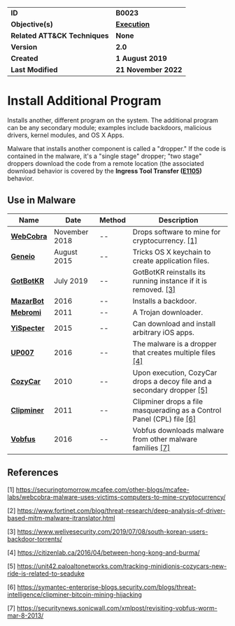 <table>
<tr>
<td><b>ID</b></td>
<td><b>B0023</b></td>
</tr>
<tr>
<td><b>Objective(s)</b></td>
<td><b><a href="../execution">Execution</a></b></td>
</tr>
<tr>
<td><b>Related ATT&CK Techniques</b></td>
<td><b>None</b></td>
</tr>
<tr>
<td><b>Version</b></td>
<td><b>2.0</b></td>
</tr>
<tr>
<td><b>Created</b></td>
<td><b>1 August 2019</b></td>
</tr>
<tr>
<td><b>Last Modified</b></td>
<td><b>21 November 2022</b></td>
</tr>
</table>


# Install Additional Program

Installs another, different program on the system. The additional program can be any secondary module; examples include backdoors, malicious drivers, kernel modules, and OS X Apps. 

Malware that installs another component is called a "dropper." If the code is contained in the malware, it's a "single stage" dropper; "two stage" droppers download the code from a remote location (the associated download behavior is covered by the **Ingress Tool Transfer ([E1105](../command-and-control/ingress-tool-transfer.md))** behavior.

## Use in Malware

|Name|Date|Method|Description|
|---|---|---|---|
|[**WebCobra**](../xample-malware/webcobra.md)|November 2018|--|Drops software to mine for cryptocurrency. [[1]](#1)|
|[**Geneio**](../xample-malware/geneio.md)|August 2015|--|Tricks OS X keychain to create application files.|
|[**GotBotKR**](../xample-malware/gobotkr.md)|July 2019|--|GotBotKR reinstalls its running instance if it is removed. [[3]](#3)|
|[**MazarBot**](../xample-malware/mazarbot.md)|2016|--|Installs a backdoor.|
|[**Mebromi**](../xample-malware/mebromi.md)|2011|--|A Trojan downloader.|
|[**YiSpecter**](../xample-malware/yispecter.md)|2015|--|Can download and install arbitrary iOS apps.|
|[**UP007**](../xample-malware/up007.md)|2016|--|The malware is a dropper that creates multiple files [[4]](#4)|
|[**CozyCar**](../xample-malware/cozycar.md)|2010|--|Upon execution, CozyCar drops a decoy file and a secondary dropper [[5]](#5)|
|[**Clipminer**](../xample-malware/clipminer.md)|2011|--|Clipminer drops a file masquerading as a Control Panel (CPL) file [[6]](#6)|
|[**Vobfus**](../xample-malware/vobfus.md)|2016|--|Vobfus downloads malware from other malware families [[7]](#7)|

## References

<a name="1">[1]</a> https://securingtomorrow.mcafee.com/other-blogs/mcafee-labs/webcobra-malware-uses-victims-computers-to-mine-cryptocurrency/

<a name="2">[2]</a> https://www.fortinet.com/blog/threat-research/deep-analysis-of-driver-based-mitm-malware-itranslator.html

<a name="3">[3]</a> https://www.welivesecurity.com/2019/07/08/south-korean-users-backdoor-torrents/

<a name="4">[4]</a> https://citizenlab.ca/2016/04/between-hong-kong-and-burma/

<a name="5">[5]</a> https://unit42.paloaltonetworks.com/tracking-minidionis-cozycars-new-ride-is-related-to-seaduke

<a name="6">[6]</a> https://symantec-enterprise-blogs.security.com/blogs/threat-intelligence/clipminer-bitcoin-mining-hijacking

<a name="7">[7]</a> https://securitynews.sonicwall.com/xmlpost/revisiting-vobfus-worm-mar-8-2013/